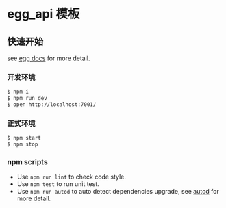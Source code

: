 # egg_api 模板

## 快速开始

<!-- add docs here for user -->

see [egg docs][egg] for more detail.

### 开发环境

```bash
$ npm i
$ npm run dev
$ open http://localhost:7001/
```

### 正式环境

```bash
$ npm start
$ npm stop
```

### npm scripts

- Use `npm run lint` to check code style.
- Use `npm test` to run unit test.
- Use `npm run autod` to auto detect dependencies upgrade, see [autod](https://www.npmjs.com/package/autod) for more detail.

[egg]: https://eggjs.org
